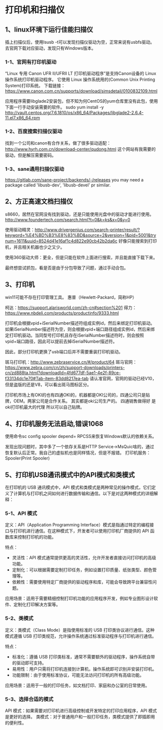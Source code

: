 # 打印机和扫描仪

## 1、linux环境下运行佳能扫描仪
插上扫描仪后，使用lsusb -t可以发现扫描仪驱动为空，正常来说有usbfs驱动。
去官网下载对应驱动，发现只有Windows版本。

### 1-1、官网有打印机驱动
“Linux 专用 Canon UFR II/UFRII LT 打印机驱动程序”是支持Canon设备的 Linux 操作系统打印机驱动程序。
它使用 Linux 操作系统用的(Common Unix Printing System)打印系统。
下载链接：
https://www.canon.com.cn/supports/download/simsdetail/0100832109.html

应用程序需要libglade2安装包，但不知为何CentOS的yum仓库里没有此包，使用下面一行手动安装需要的软件。
sudo yum install -y http://vault.centos.org/7.6.1810/os/x86_64/Packages/libglade2-2.6.4-11.el7.x86_64.rpm

### 1-2、百度搜索扫描仪驱动
找到一个公司和canon有合作关系，做了很多驱动适配：
http://www.hyrh.com.cn/download-center/qudong.html
这个网站有我需要的驱动，但是解压需要密码。

### 1-3、sane通用扫描仪驱动
https://gitlab.com/sane-project/backends/-/releases
you may need a package called 'libusb-dev', 'libusb-devel' pr similar.

## 2、方正高速文档扫描仪
s8660，居然在官网没有找到驱动，还是只能使用光盘中的驱动才能进行使用。
http://www.foundertech.com/search.html?t=0&k=ks&x=0&y=0

使用驱动精灵：http://www.drivergenius.com/search-printer/result/?keyword=%E4%BD%B3%E8%83%BD&source=2&version=1&pid=5001&trynum=1611&uuid=8524d41e16af1c4d822e90cb42b2da6c
好像只能搜索到打印机，并且相关机器也少之又少。

使用360驱动大师：更全，但是只能在软件上面进行搜索，并且能直接下载下来。

最终想尝试抓包，看是否是由于分包导致了问题，通过手动合包。

## 3、打印机
win11可能不存在打印管理工具。
惠普（Hewlett-Packard，简称HP）

柯达：https://support.alarisworld.com/zh-cn#section%201
得力：https://www.nbdeli.com/products/productinfo/9333.html

打印机会根据vpid+iSerialNumber描述符组成实例id，然后来绑定打印机驱动。如果iSerialNumber描述符为空，则会根据vpid+端口路径组成实例id，然后来绑定打印机驱动。当同型号打印机且存在iSerialNumber描述符时，则会按照vpid+端口路径，因此可以提前去掉iSerialNumber描述符。

因此，部分打印机更换了usb端口后并不需要重装打印机驱动。

斑马打印机：http://www.zebraservice.cn/#/product/64
斑马官网：https://www.zebra.com/cn/zh/support-downloads/printers-cn/zd888ta.html?downloadId=4fd677df-5ae1-4e2f-89ce-f33134dc1e70#Tab-item-83dd8217ea-tab
请认准官网，官网的驱动已经V10，但是盗版的还是V8，可以看出斑马图标区分。

打印机市场上有OKI的也有四通OKI的，机器都是OKI公司的，四通公司只是贴牌，OEM。两家公司是合作关系。
其实都是oki公司生产的。 四通销售做得好 是oki打印机最大的代理 所以可以自己贴牌。

## 4、打印机服务无法启动,错误1068
使用命令sc config spooler depend= RPCSS来恢复Windows默认的依赖关系。

发现出现问题时，其中多了一个依存关系是HTTP Service->MsQuic啥的，通过恢复默认后正常。我自己的虚拟机也是同样情况，但是不报错。
打印机服务：Spooler(Print Spooler)

## 5、打印机USB通讯模式中的API模式和类模式
在打印机的 USB 通讯模式中，API 模式和类模式是两种常见的操作模式，它们定义了计算机与打印机之间如何进行数据传输和通信。以下是对这两种模式的详细解释：

### 5-1、API 模式
定义：API（Application Programming Interface）模式是指通过特定的编程接口与打印机进行通信。在这种模式下，开发者可以使用打印机厂商提供的 API 函数库来控制打印机的功能。

特点：
- 灵活性：API 模式通常提供更高的灵活性，允许开发者直接访问打印机的高级功能。
- 定制化：可以根据需要定制打印任务，例如设置打印质量、纸张类型、颜色管理等。
- 依赖性：需要使用特定厂商提供的驱动程序和库，可能会导致跨平台兼容性问题。

应用场景：适用于需要精细控制打印机功能的应用程序开发，例如专业图形设计软件、定制化打印解决方案等。

### 5-2、类模式
定义：类模式（Class Mode）是指使用标准的 USB 打印类协议进行通信。这种模式遵循 USB 打印类规范，允许操作系统通过标准驱动程序与打印机进行通信。

特点：
- 标准化：遵循 USB 打印类标准，通常不需要额外的驱动程序，操作系统自带的驱动即可支持。
- 易用性：用户只需将打印机连接到计算机，操作系统即可识别并安装打印机。
- 功能限制：由于使用标准协议，可能无法访问打印机的所有高级功能。

应用场景：适用于一般的打印任务，如文档打印、家庭和办公室的日常使用。

### 5-3、选择合适的模式
API 模式：如果需要对打印机进行高级控制或开发特定的打印应用程序，API 模式是更好的选择。
类模式：对于普通用户和一般打印任务，类模式提供了即插即用的便利性。


